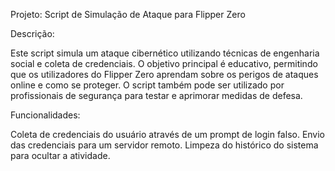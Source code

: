 Projeto: Script de Simulação de Ataque para Flipper Zero

Descrição:

Este script simula um ataque cibernético utilizando técnicas de engenharia social e coleta de credenciais. O objetivo principal é educativo, permitindo que os utilizadores do Flipper Zero aprendam sobre os perigos de ataques online e como se proteger. O script também pode ser utilizado por profissionais de segurança para testar e aprimorar medidas de defesa.

Funcionalidades:

Coleta de credenciais do usuário através de um prompt de login falso.
Envio das credenciais para um servidor remoto.
Limpeza do histórico do sistema para ocultar a atividade.
